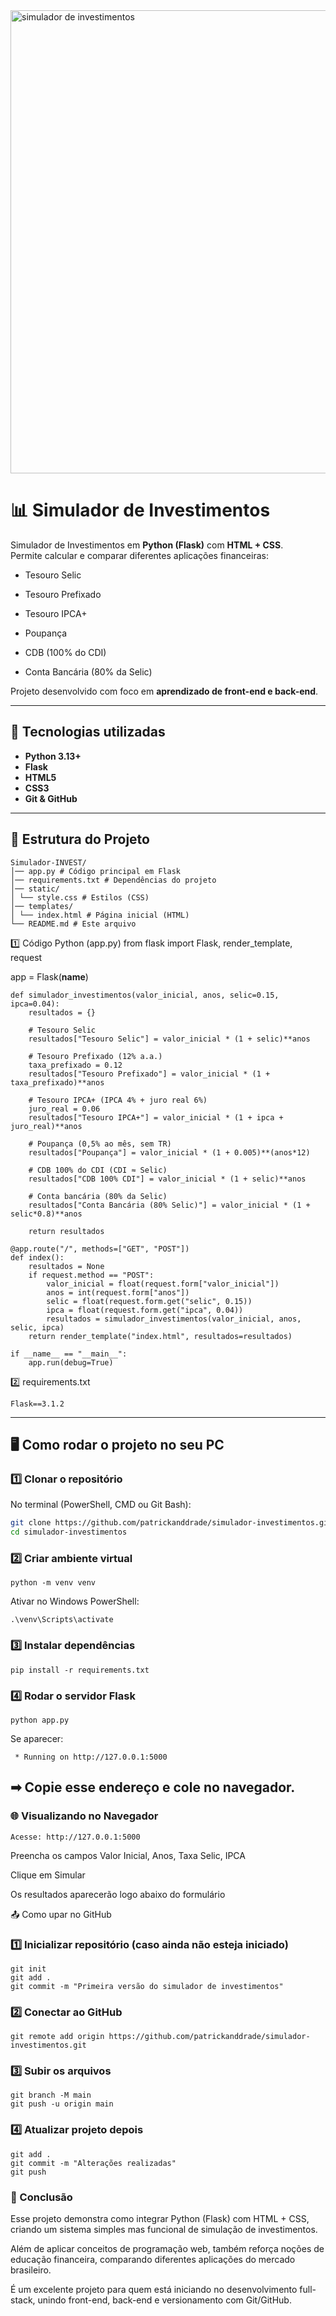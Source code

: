 <img width="1600" height="741" alt="simulador de investimentos" src="https://github.com/user-attachments/assets/34a3d034-ac88-4342-b114-8b6e11c84b75" />

# 📊 Simulador de Investimentos  
Simulador de Investimentos em **Python (Flask)** com **HTML + CSS**.  
Permite calcular e comparar diferentes aplicações financeiras:  

- Tesouro Selic  

- Tesouro Prefixado  
- Tesouro IPCA+  
- Poupança  
- CDB (100% do CDI)  
- Conta Bancária (80% da Selic)  

Projeto desenvolvido com foco em **aprendizado de front-end e back-end**.  

---

## 🚀 Tecnologias utilizadas
- **Python 3.13+**
- **Flask**
- **HTML5**
- **CSS3**
- **Git & GitHub**

---

## 📂 Estrutura do Projeto
```
Simulador-INVEST/
│── app.py # Código principal em Flask
│── requirements.txt # Dependências do projeto
│── static/
│ └── style.css # Estilos (CSS)
│── templates/
│ └── index.html # Página inicial (HTML)
└── README.md # Este arquivo
```

1️⃣ Código Python (app.py)
from flask import Flask, render_template, request

app = Flask(__name__)
```
def simulador_investimentos(valor_inicial, anos, selic=0.15, ipca=0.04):
    resultados = {}

    # Tesouro Selic
    resultados["Tesouro Selic"] = valor_inicial * (1 + selic)**anos

    # Tesouro Prefixado (12% a.a.)
    taxa_prefixado = 0.12
    resultados["Tesouro Prefixado"] = valor_inicial * (1 + taxa_prefixado)**anos

    # Tesouro IPCA+ (IPCA 4% + juro real 6%)
    juro_real = 0.06
    resultados["Tesouro IPCA+"] = valor_inicial * (1 + ipca + juro_real)**anos

    # Poupança (0,5% ao mês, sem TR)
    resultados["Poupança"] = valor_inicial * (1 + 0.005)**(anos*12)

    # CDB 100% do CDI (CDI ≈ Selic)
    resultados["CDB 100% CDI"] = valor_inicial * (1 + selic)**anos

    # Conta bancária (80% da Selic)
    resultados["Conta Bancária (80% Selic)"] = valor_inicial * (1 + selic*0.8)**anos

    return resultados

@app.route("/", methods=["GET", "POST"])
def index():
    resultados = None
    if request.method == "POST":
        valor_inicial = float(request.form["valor_inicial"])
        anos = int(request.form["anos"])
        selic = float(request.form.get("selic", 0.15))
        ipca = float(request.form.get("ipca", 0.04))
        resultados = simulador_investimentos(valor_inicial, anos, selic, ipca)
    return render_template("index.html", resultados=resultados)

if __name__ == "__main__":
    app.run(debug=True)
```

2️⃣ requirements.txt
```
Flask==3.1.2
```
---

## 🖥️ Como rodar o projeto no seu PC

### 1️⃣ Clonar o repositório
No terminal (PowerShell, CMD ou Git Bash):
```bash
git clone https://github.com/patrickanddrade/simulador-investimentos.git
cd simulador-investimentos
```

### 2️⃣ Criar ambiente virtual
```
python -m venv venv
```

Ativar no Windows PowerShell:
```
.\venv\Scripts\activate
```
### 3️⃣ Instalar dependências
```
pip install -r requirements.txt
```
### 4️⃣ Rodar o servidor Flask
```
python app.py
```

Se aparecer:
```
 * Running on http://127.0.0.1:5000
```

## ➡ Copie esse endereço e cole no navegador.

### 🌐 Visualizando no Navegador
```
Acesse: http://127.0.0.1:5000
```
Preencha os campos Valor Inicial, Anos, Taxa Selic, IPCA

Clique em Simular

Os resultados aparecerão logo abaixo do formulário

📤 Como upar no GitHub
### 1️⃣ Inicializar repositório (caso ainda não esteja iniciado)
```
git init
git add .
git commit -m "Primeira versão do simulador de investimentos"
```
### 2️⃣ Conectar ao GitHub
```
git remote add origin https://github.com/patrickanddrade/simulador-investimentos.git
```
### 3️⃣ Subir os arquivos
```
git branch -M main
git push -u origin main
```
### 4️⃣ Atualizar projeto depois
```
git add .
git commit -m "Alterações realizadas"
git push
```


### 📌 Conclusão

Esse projeto demonstra como integrar Python (Flask) com HTML + CSS, criando um sistema simples mas funcional de simulação de investimentos.

Além de aplicar conceitos de programação web, também reforça noções de educação financeira, comparando diferentes aplicações do mercado brasileiro.

É um excelente projeto para quem está iniciando no desenvolvimento full-stack, unindo front-end, back-end e versionamento com Git/GitHub.
